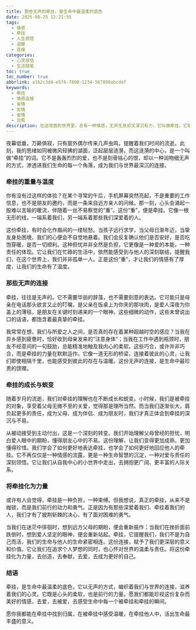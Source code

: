 ```yaml
---
title: 那些无声的牵挂，是生命中最温柔的底色
date: 2025-08-25 12:21:55
tags:
  - 情感
  - 牵挂
  - 人生感悟
  - 温暖
  - 连接
categories:
  - 心灵感悟
  - 生活随笔
toc: true
toc_number: true
abbrlink: a1b2c3d4-e5f6-7890-1234-567890abcdef
keywords:
  - 牵挂
  - 情感连接
  - 亲情
  - 友情
  - 爱情
  - 治愈
description: 在这喧嚣的世界里，总有一种情感，无声无息却又深沉有力，它叫做牵挂。它既是心头的柔软，也是前行的力量。让我们一同走进这份复杂而美好的情感，感受它如何编织起我们与世界的连接，治愈我们的心灵，并最终化为生命中最温暖的底色。
---
```


夜幕低垂，万籁俱寂，只有窗外偶尔传来几声虫鸣，提醒着我们时间的流逝。此刻，我的思绪如同被微风轻拂的湖面，泛起层层涟漪，而这涟漪的中心，是一个叫做“牵挂”的词。它不是轰轰烈烈的爱，也不是刻骨铭心的恨，却以一种润物细无声的方式，渗透进我们生命的每一个角落，成为我们与世界最深沉的连接。

### 牵挂的重量与温度

你有没有过这样的体验？在某个寻常的午后，手机屏幕突然亮起，不是重要的工作信息，也不是朋友的邀约，而是一条来自远方亲人的问候。那一刻，心头会涌起一股难以言喻的暖流，伴随着一丝不易察觉的“重”。这份“重”，便是牵挂。它像一根无形的线，一端系着我们，另一端系着那些我们深爱着的人。

这份牵挂，有时会化作眉间的一缕轻愁。当孩子远行求学，当父母日渐年迈，当挚友身处困境，我们的心便会不自觉地悬着。我们会反复确认他们是否安好，是否吃饱穿暖，是否一切顺利。这种担忧并非全然是负担，它更像是一种爱的本能，一种责任的体现。它让我们在忙碌的生活中，依然能感受到与他人的深刻联结，提醒我们，在这个世界上，我们并非孤单一人。正是这份“重”，才让我们的情感有了厚度，让我们的生命有了温度。

### 那些无声的连接

牵挂，往往是无声的。它不需要华丽的辞藻，也不需要刻意的表达。它可能只是母亲在电话那头欲言又止的叮嘱，是父亲在饭桌上为你夹的那块肉，是爱人深夜为你盖上的薄毯，是朋友在关键时刻递来的一个眼神。这些细微的动作，这些未曾说出口的话语，都饱含着最真挚的牵挂。

我常常在想，我们与所爱之人之间，是否真的存在着某种超越时空的感应？当我在异乡感到疲惫时，恰好收到母亲发来的“注意身体”；当我在工作中遇到瓶颈时，朋友不经意间的一句鼓励，总能精准地触及我内心的柔软。这些巧合，或许并非巧合，而是牵挂的力量在默默运作。它像一道无形的桥梁，连接着彼此的心灵，让我们即使相隔千里，也能感受到彼此的存在与温暖。这份无声的连接，是生命中最珍贵的馈赠。

### 牵挂的成长与蜕变

随着岁月的流逝，我们对牵挂的理解也在不断成长和蜕变。小时候，我们是被牵挂的对象，享受着父母无微不至的关爱，觉得那是理所当然。而当我们逐渐长大，肩负起更多的责任，成为父母、成为伴侣、成为朋友时，我们才真正体会到牵挂的深沉与不易。

从被动接受到主动付出，这是一个深刻的转变。我们开始理解父母曾经的担忧，明白爱人眼中的期盼，懂得朋友心中的不易。这份理解，让我们变得更加成熟，更加懂得珍惜。我们学会了如何更好地表达牵挂，也学会了如何更好地回应他人的牵挂。它不再仅仅是一种情感的流露，更是一种生命智慧的沉淀，一种对爱与责任的深刻领悟。它让我们从自我中心的小世界中走出，去拥抱更广阔、更丰富的人际关系。

### 将牵挂化为力量

或许有人会觉得，牵挂是一种负担，一种束缚。但我想说，真正的牵挂，从来不是枷锁，而是我们前行的动力和勇气。正是因为有那些深爱着我们、牵挂着我们的人，我们才有了披荆斩棘的决心，有了面对困难的勇气。

当我们在迷茫中徘徊时，想到远方父母的期盼，便会重新振作；当我们在挫折面前跌倒时，想到爱人坚定的眼神，便会重新站起。牵挂，它提醒我们，我们不是为自己而活，我们的生命与他人的生命紧密相连。这份连接，赋予了我们更深层的意义和价值。它让我们在追求个人梦想的同时，也心怀对世界的温柔与责任。将这份牵挂化为力量，去创造，去奉献，去爱，去成为更好的自己。

### 结语

牵挂，是生命中最温柔的底色，它以无声的方式，编织着我们与世界的连接，滋养着我们的心灵。它既是心头的柔软，也是前行的力量。愿我们都能珍视这份复杂而美好的情感，去爱，去被爱，去感受生命中每一个被牵挂和牵挂的瞬间。

愿你我都能在牵挂中找到归属，在被牵挂中感受温暖，在牵挂他人中，活出生命最丰盛的意义。